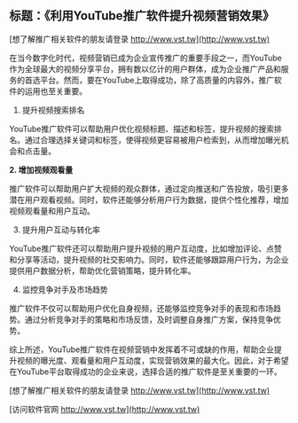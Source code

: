 ## **标题：《利用YouTube推广软件提升视频营销效果》**

[想了解推广相关软件的朋友请登录 http://www.vst.tw](http://www.vst.tw)

在当今数字化时代，视频营销已成为企业宣传推广的重要手段之一，而YouTube作为全球最大的视频分享平台，拥有数以亿计的用户群体，成为企业推广产品和服务的首选平台。然而，要在YouTube上取得成功，除了高质量的内容外，推广软件的运用也至关重要。

1. 提升视频搜索排名

YouTube推广软件可以帮助用户优化视频标题、描述和标签，提升视频的搜索排名。通过合理选择关键词和标签，使得视频更容易被用户检索到，从而增加曝光机会和点击量。

**2. 增加视频观看量**

推广软件可以帮助用户扩大视频的观众群体，通过定向推送和广告投放，吸引更多潜在用户观看视频。同时，软件还能够分析用户行为数据，提供个性化推荐，增加视频观看量和用户互动。

3. 提升用户互动与转化率

YouTube推广软件还可以帮助用户提升视频的用户互动度，比如增加评论、点赞和分享等活动，提升视频的社交影响力。同时，软件还能够跟踪用户行为，为企业提供用户数据分析，帮助优化营销策略，提升转化率。

4. 监控竞争对手及市场趋势

推广软件不仅可以帮助用户优化自身视频，还能够监控竞争对手的表现和市场趋势。通过分析竞争对手的策略和市场反馈，及时调整自身推广方案，保持竞争优势。

综上所述，YouTube推广软件在视频营销中发挥着不可或缺的作用，帮助企业提升视频的曝光度、观看量和用户互动度，实现营销效果的最大化。因此，对于希望在YouTube平台取得成功的企业来说，选择合适的推广软件是至关重要的一环。

[想了解推广相关软件的朋友请登录 http://www.vst.tw](http://www.vst.tw)


[访问软件官网 http://www.vst.tw](http://www.vst.tw)
